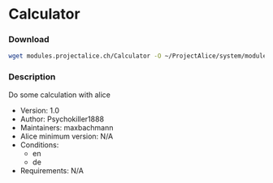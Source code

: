 # Calculator

### Download
```bash
wget modules.projectalice.ch/Calculator -O ~/ProjectAlice/system/moduleInstallTickets/Calculator.install
```

### Description
Do some calculation with alice

- Version: 1.0
- Author: Psychokiller1888
- Maintainers: maxbachmann
- Alice minimum version: N/A
- Conditions:
  - en
  - de
- Requirements: N/A
